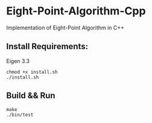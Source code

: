 # Eight-Point-Algorithm-Cpp
Implementation of Eight-Point Algorithm in C++

## Install Requirements:
Eigen 3.3

    chmod +x install.sh
    ./install.sh

## Build && Run

    make
    ./bin/test
